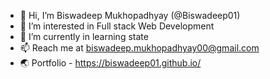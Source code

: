 - 👋 Hi, I’m Biswadeep Mukhopadhyay (@Biswadeep01)
- 👀 I’m interested in Full stack Web Development
- 🌱 I’m currently in learning state
- 📫 Reach me at biswadeep.mukhopadhyay00@gmail.com 
- 🌏 Portfolio - https://biswadeep01.github.io/
